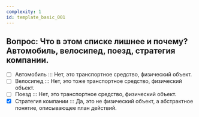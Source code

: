 ```yaml
---
complexity: 1
id: template_basic_001
---
```

## Вопрос: Что в этом списке лишнее и почему? Автомобиль, велосипед, поезд, стратегия компании.

- [ ] Автомобиль  ::: Нет, это транспортное средство, физический объект.  
- [ ] Велосипед  ::: Нет, это тоже транспортное средство, физический объект.  
- [ ] Поезд  ::: Нет, это транспортное средство, физический объект.  
- [x] Стратегия компании  ::: Да, это не физический объект, а абстрактное понятие, описывающее план действий.
